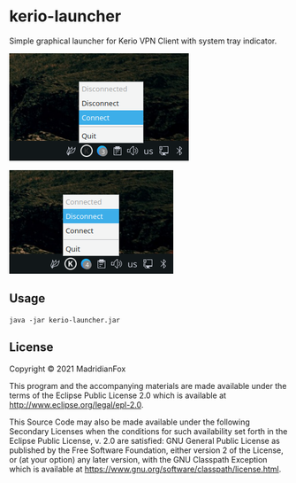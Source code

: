 # kerio-launcher

Simple graphical launcher for Kerio VPN Client with system tray indicator.

![Connect to VPN](doc/connect.png)

![Connect to VPN](doc/disconnect.png)

## Usage

```shell
java -jar kerio-launcher.jar
```

## License

Copyright © 2021 MadridianFox

This program and the accompanying materials are made available under the
terms of the Eclipse Public License 2.0 which is available at
http://www.eclipse.org/legal/epl-2.0.

This Source Code may also be made available under the following Secondary
Licenses when the conditions for such availability set forth in the Eclipse
Public License, v. 2.0 are satisfied: GNU General Public License as published by
the Free Software Foundation, either version 2 of the License, or (at your
option) any later version, with the GNU Classpath Exception which is available
at https://www.gnu.org/software/classpath/license.html.
